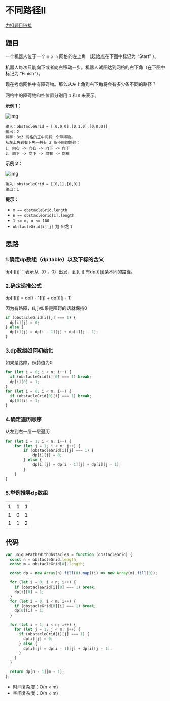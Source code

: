 # 不同路径II

[力扣题目链接](https://leetcode.cn/problems/unique-paths-ii/)

## 题目

一个机器人位于一个 `m x n` 网格的左上角 （起始点在下图中标记为 “Start” ）。

机器人每次只能向下或者向右移动一步。机器人试图达到网格的右下角（在下图中标记为 “Finish”）。

现在考虑网格中有障碍物。那么从左上角到右下角将会有多少条不同的路径？

网格中的障碍物和空位置分别用 `1` 和 `0` 来表示。

**示例 1：**

![img](https://assets.leetcode.com/uploads/2020/11/04/robot1.jpg)

```
输入：obstacleGrid = [[0,0,0],[0,1,0],[0,0,0]]
输出：2
解释：3x3 网格的正中间有一个障碍物。
从左上角到右下角一共有 2 条不同的路径：
1. 向右 -> 向右 -> 向下 -> 向下
2. 向下 -> 向下 -> 向右 -> 向右
```

**示例 2：**

![img](https://assets.leetcode.com/uploads/2020/11/04/robot2.jpg)

```
输入：obstacleGrid = [[0,1],[0,0]]
输出：1
```

**提示：**

- `m == obstacleGrid.length`
- `n == obstacleGrid[i].length`
- `1 <= m, n <= 100`
- `obstacleGrid[i][j]` 为 `0` 或 `1`

## 思路

### 1.确定dp数组（dp table）以及下标的含义

dp[i][j] ：表示从（0 ，0）出发，到(i, j) 有dp[i][j]条不同的路径。

### 2.确定递推公式

dp[i]\[j] = dp[i - 1]\[j] + dp[i]\[j - 1]

因为有路障，(i, j)如果是障碍的话就保持0

~~~js
if (obstacleGrid[i][j] === 1) {
  dp[i][j] = 0;
} else {
  dp[i][j] = dp[i - 1][j] + dp[i][j - 1];
}
~~~

### 3.dp数组如何初始化

如果是路障，保持值为0

~~~js
for (let i = 0; i < n; i++) {
  if (obstacleGrid[i][0] === 1) break;
  dp[i][0] = 1;
}
for (let i = 0; i < m; i++) {
  if (obstacleGrid[0][i] === 1) break;
  dp[0][i] = 1;
}
~~~

### 4.确定遍历顺序

从左到右一层一层遍历

~~~js
for (let i = 1; i < n; i++) {
    for (let j = 1; j < m; j++) {
    	if (obstacleGrid[i][j] === 1) {
    		dp[i][j] = 0;
        } else {
            dp[i][j] = dp[i - 1][j] + dp[i][j - 1];
        }
    }
}
~~~

### 5.举例推导dp数组

| 1    | 1    | 1    |
| ---- | ---- | ---- |
| 1    | 0    | 1    |
| 1    | 1    | 2    |

## 代码

~~~js
var uniquePathsWithObstacles = function (obstacleGrid) {
  const n = obstacleGrid.length;
  const m = obstacleGrid[0].length;

  const dp = new Array(n).fill(0).map((i) => new Array(m).fill(0));

  for (let i = 0; i < n; i++) {
    if (obstacleGrid[i][0] === 1) break;
    dp[i][0] = 1;
  }
  for (let i = 0; i < m; i++) {
    if (obstacleGrid[0][i] === 1) break;
    dp[0][i] = 1;
  }

  for (let i = 1; i < n; i++) {
    for (let j = 1; j < m; j++) {
      if (obstacleGrid[i][j] === 1) {
        dp[i][j] = 0;
      } else {
        dp[i][j] = dp[i - 1][j] + dp[i][j - 1];
      }
    }
  }

  return dp[n - 1][m - 1];
};
~~~

- 时间复杂度：O(n × m)
- 空间复杂度：O(n × m)